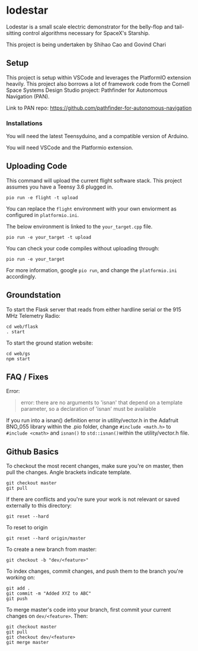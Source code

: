 # lodestar
Lodestar is a small scale electric demonstrator for the belly-flop and tail-sitting control algorithms necessary for SpaceX's Starship.

This project is being undertaken by Shihao Cao and Govind Chari

## Setup

This project is setup within VSCode and leverages the PlatformIO extension heavily. This project also borrows a lot of framework code from the Cornell Space Systems Design Studio project: Pathfinder for Autonomous Navigation (PAN).

Link to PAN repo:
https://github.com/pathfinder-for-autonomous-navigation

### Installations

You will need the latest Teensyduino, and a compatible version of Arduino.

You will need VSCode and the Platformio extension.

## Uploading Code

This command will upload the current flight software stack.
This project assumes you have a Teensy 3.6 plugged in.
```
pio run -e flight -t upload
```

You can replace the `flight` environment with your own enviorment as configured in `platformio.ini`.

The below environment is linked to the `your_target.cpp` file.
```
pio run -e your_target -t upload
```

You can check your code compiles without uploading through:
```
pio run -e your_target
```

For more information, google `pio run`, and change the `platformio.ini` accordingly.

## Groundstation

To start the Flask server that reads from either hardline serial or the 915 MHz Telemetry Radio:
```
cd web/flask
. start
```

To start the ground station website:
```
cd web/gs
npm start
```

## FAQ / Fixes
Error:
> error: there are no arguments to 'isnan' that depend on a template parameter, so a declaration of 'isnan' must be available

If you run into a isnan() definition error in utility/vector.h in the Adafruit BNO_055 library within the .pio folder, change `#include <math.h>` to `#include <cmath>` and `isnan()` to `std::isnan()`within the utility/vector.h file.

## Github Basics

To checkout the most recent changes, make sure you're on master, then pull the changes.
Angle brackets indicate template.

```
git checkout master
git pull
```

If there are conflicts and you're sure your work is not relevant or saved externally to this directory:
```
git reset --hard
```

To reset to origin
```
git reset --hard origin/master
```

To create a new branch from master:
```
git checkout -b "dev/<feature>"
```

To index changes, commit changes, and push them to the branch you're working on:
```
git add .
git commit -m "Added XYZ to ABC"
git push
```

To merge master's code into your branch, first commit your current
changes on `dev/<feature>`. Then:

```
git checkout master
git pull
git checkout dev/<feature>
git merge master
```
